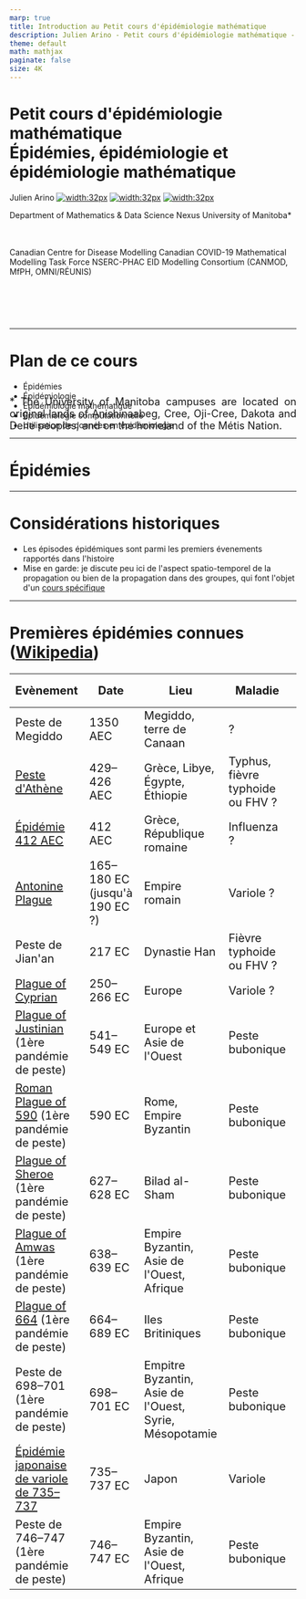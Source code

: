 ```yaml
---
marp: true
title: Introduction au Petit cours d'épidémiologie mathématique
description: Julien Arino - Petit cours d'épidémiologie mathématique - Cours 01 - Introduction
theme: default
math: mathjax
paginate: false
size: 4K
---
```


<style>
  .theorem {
    text-align:justify;
    background-color:#16a085;
    border-radius:20px;
    padding:10px 20px 10px 20px;
    box-shadow: 0px 1px 5px #999;  margin-bottom: 10px;
  }
  .definition {
    text-align:justify;
    background-color:#ededde;
    border-radius:20px;
    padding:10px 20px 10px 20px;
    box-shadow: 0px 1px 5px #999;
    margin-bottom: 10px;
  }
  img[alt~="center"] {
    display: block;
    margin: 0 auto;
  }
</style>

# Petit cours d'épidémiologie mathématique<br/><!--fit-->Épidémies, épidémiologie et épidémiologie mathématique

Julien Arino [![width:32px](https://raw.githubusercontent.com/julien-arino/presentations/main/FIGS/icons/email-round.png)](mailto:Julien.Arino@umanitoba.ca) [![width:32px](https://raw.githubusercontent.com/julien-arino/presentations/main/FIGS/icons/world-wide-web.png)](https://julien-arino.github.io/) [![width:32px](https://raw.githubusercontent.com/julien-arino/presentations/main/FIGS/icons/github-icon.png)](https://github.com/julien-arino)

Department of Mathematics & Data Science Nexus
University of Manitoba*

<div style = "font-size:18px; margin-top:-10px; padding-bottom:30px;"></div>

Canadian Centre for Disease Modelling
Canadian COVID-19 Mathematical Modelling Task Force
NSERC-PHAC EID Modelling Consortium (CANMOD, MfPH, OMNI/RÉUNIS)

<div style = "text-align: justify; position: relative; bottom: -5%; font-size:18px;">
* The University of Manitoba campuses are located on original lands of Anishinaabeg, Cree, Oji-Cree, Dakota and Dene peoples, and on the homeland of the Métis Nation.</div>

---

<!-- _backgroundImage: "radial-gradient(white,80%,#f1c40f)" -->
# Plan de ce cours

- Épidémies
- Épidémiologie
- Épidémiologie mathématique
- Épidémiologie computationnelle
- Utilisation de données en épidémiologie

---

<!-- _backgroundImage: "linear-gradient(to bottom, #f1c40f, 20%, white)" -->
# <!--fit-->Épidémies

---

# Considérations historiques

- Les épisodes épidémiques sont parmi les premiers évenements rapportés dans l'histoire
- Mise en garde: je discute peu ici de l'aspect spatio-temporel de la propagation ou bien de la propagation dans des groupes, qui font l'objet d'un [cours spécifique](https://julien-arino.github.io/petit-cours-epidemio-mathematique/cours-12-heterogeneite-groupe-et-spatiale.html)

---

# Premières épidémies connues ([Wikipedia](https://en.wikipedia.org/wiki/List_of_epidemics))

<style scoped>
table {
    height: 100%;
    width: 100%;
    font-size: 20px;
}
</style>

| Evènement | Date | Lieu | Maladie | Mortalité (estimée) |
|---|---|---|---|---|
| Peste de Megiddo | 1350 AEC | Megiddo, terre de Canaan | ? | ? | 
| [Peste d'Athène](https://en.wikipedia.org/wiki/Plague_of_Athens) | 429–426 AEC | Grèce, Libye, Égypte, Éthiopie | Typhus, fièvre typhoide ou FHV ? |  75 000–10 000 |
| [Épidémie 412 AEC](https://en.wikipedia.org/wiki/412_BC_epidemic) |412 AEC | Grèce, République romaine | Influenza ? | ? |
| [Antonine Plague](https://en.wikipedia.org/wiki/Antonine_Plague) | 165–180 EC (jusqu'à 190 EC ?) | Empire romain | Variole ? | 5–10 million |
| Peste de Jian'an | 217 EC | Dynastie Han | Fièvre typhoide ou FHV ? | ? |
| [Plague of Cyprian](https://en.wikipedia.org/wiki/Plague_of_Cyprian) | 250–266 EC | Europe | Variole ? | ? |
| [Plague of Justinian](https://en.wikipedia.org/wiki/Plague_of_Justinian) (1ère pandémie de peste) | 541–549 EC | Europe et Asie de l'Ouest | Peste bubonique | 15–100 million (25–60% de la population Européenne) | 
| [Roman Plague of 590](https://en.wikipedia.org/wiki/Roman_Plague_of_590) (1ère pandémie de peste) | 590 EC | Rome, Empire Byzantin | Peste bubonique | ? |
| [Plague of Sheroe](https://en.wikipedia.org/wiki/Plague_of_Sheroe) (1ère pandémie de peste) | 627–628 EC | Bilad al-Sham | Peste bubonique | 25 000+ |
| [Plague of Amwas](https://en.wikipedia.org/wiki/Plague_of_Amwas) (1ère pandémie de peste) | 638–639 EC | Empire Byzantin, Asie de l'Ouest, Afrique | Peste bubonique | 25 000+ |
| [Plague of 664](https://en.wikipedia.org/wiki/Plague_of_664) (1ère pandémie de peste)  | 664–689 EC | Iles Britiniques | Peste bubonique | ? |
| Peste de 698–701 (1ère pandémie de peste) | 698–701 EC | Empitre Byzantin, Asie de l'Ouest, Syrie, Mésopotamie | Peste bubonique | ? |
| [Épidémie japonaise de variole de 735–737](https://en.wikipedia.org/wiki/735%E2%80%93737_Japanese_smallpox_epidemic) | 735–737 EC | Japon | Variole | 2 million (approx. 1/3 de la population japonaise) | 
| Peste de 746–747 (1ère pandémie de peste) | 746–747 EC | Empire Byzantin, Asie de l'Ouest, Afrique | Peste bubonique | ? |

---

<!-- _backgroundImage: "linear-gradient(to bottom, #f1c40f, 20%, white)" -->
# <!--fit-->Épidémiologie

- Qui, quand et où?
- Lutte contre les infections

---

# Définition

> L'**épidémiologie** est une discipline scientifique qui étudie les problèmes de santé dans les populations humaines, leur fréquence, leur distribution dans le temps et dans l’espace, ainsi que les facteurs exerçant une influence sur la santé et les maladies de populations [[Wikipedia](https://fr.wikipedia.org/wiki/Épidémiologie)]

> Epidemiology is the study of how often diseases occur in different groups of people and why. Epidemiological information is used to plan and evaluate strategies to prevent illness and as a guide to the management of patients in whom disease has already developed [[BMJ](https://www.bmj.com/about-bmj/resources-readers/publications/epidemiology-uninitiated/1-what-epidemiology)]

Étymologie: du Grec *epi* (*au-dessus, parmi*), *demos* (*peuple, district*) et *logos* (*mot, discours*)


---

<!-- _backgroundImage: "linear-gradient(to bottom, #156C26, 20%, white)" -->
# <!--fit-->Qui, quand et où ?

---

# Qui, quand et où ?

Rappelons une partie de la définition Wikipedia
> L'**épidémiologie** est une discipline scientifique qui étudie les problèmes de santé dans les populations humaines, leur fréquence, leur distribution dans le temps et dans l’espace

Ainsi, on cherche à identifier
- les populations concernées (*qui*)
- la chronologie de la propagation (*quand*)
- la localisation de la propagation (*où*)

---

Domaine terminologiquement lourd. Quelques pistes pour les mathématiciens:
- Milwid et al. [Toward standardizing a lexicon of infectious disease modeling terms](https://doi.org/10.3389/fpubh.2016.00213). Frontiers in Public Health 2016
- Moghadas and Laskowski. [Review of terms used in modelling influenza infection](https://nccid.ca/wp-content/uploads/sites/2/2015/03/ReviewTermsFluWEB.pdf). NCCID 2014

---

# Qui?

- **Épidémiologie** est le terme typiquement employé lorsque l'on parle d'humains, bien qu'il soit aussi employé parfois quand on cherche une description simple; p.ex., épidémiologie des maladies des plantes
- **Épizootie**: relatif à une maladie qui est temporairement prévalente et largement répandue dans une population animale
- **Panzootie** est comme une pandémie pour les animaux
- **Une seule santé**: considère la santé des humains, des animaux et de leur environnement (y compris les plantes)

---

![bg contain 55%](https://els-jbs-prod-cdn.jbs.elsevierhealth.com/cms/attachment/f4abefee-9839-4a6c-8e19-57ce0e85c304/gr1_lrg.jpg "https://doi.org/10.1016/S0140-6736(20)31027-8")

---

# Incidence & Prévalence (quand?)

**Incidence**: nombre de nouveaux cas dans une population générés pendant une certaine période de temps

**Prévalence**: nombre de cas d'une maladie présents dans une population à un certain instant

---

# Courbes épidémiques

- Utilisées pour compter les nouveaux cas en fonction du temps
- Peu de cas: typiquement "individualisées" (diagrammes en batons)
- Beaucoup de cas: courbe continue

---

![bg contain](https://media.springernature.com/full/springer-static/image/art%3A10.1038%2Fs41591-020-1092-0/MediaObjects/41591_2020_1092_Fig1_HTML.png?as=webp "https://doi.org/10.1038/s41591-020-1092-0")

---

![bg contain](https://www.science.org/cms/10.1126/science.abf8832/asset/c20b60b8-4867-4cbb-80ba-a4e6a80135e1/assets/graphic/371_27_f1.jpeg "https://doi.org/10.1126/science.abf8832")

---

# Un peu de terminologie pour "où?"

- **Épidémie**: maladies qui *traversent* une population
- **Pandémie**: épidémie qui s'est étendue à une grande région, p.ex., plusieurs continents ou le monde entier
- **Endémie**: maladies qui *résident dans* une population
- On ne dit pas "panendémie"

---

![bg left:50%](https://upload.wikimedia.org/wikipedia/commons/c/c7/Snow-cholera-map.jpg)

# <!--fit-->Où? [Épidémie de cholera de 1854](https://en.wikipedia.org/wiki/1854_Broad_Street_cholera_outbreak)

Épidémie de cholera près de Broad Street, Londres (GB)

Étudiée par [John Snow](https://en.wikipedia.org/wiki/John_Snow)

> I found that nearly all the deaths had taken place within a short distance of the [Broad Street] pump

---

# [Phases OMS d'une pandémie (influenza)](https://www.ncbi.nlm.nih.gov/books/NBK143061/)

<style>
    .heatMap {
        overflow:scroll;
    }
    .heatMap th {
        background: grey;
    }
    .heatMap tr:nth-child(1) { background: green;}
    .heatMap tr:nth-child(2) { background: green;}
    .heatMap tr:nth-child(3) { background: yellow;}
    .heatMap tr:nth-child(4) { background: yellow;}
    .heatMap tr:nth-child(5) { background: orange;}
    .heatMap tr:nth-child(6) { background: red;}
</style>

<div class="heatMap">

| Période | Phase | Description |
|:---|:---:|:---|
| Interpandémie | 1 | Pas de rapports d'infection d'humains par un virus influenza animal circulant dans une population animale |
| | 2 | Un virus influenza animal circulant dans une population domestiquée ou sauvage a été observé comme causant des infections chez les humains et a par conséquent un potentiel pandémique |
| Alerte pandémique | 3 | Un virus influenza recombinant animal ou humain-animal a provoqué des cas sporadiques ou des petits clusters de cas chez l'humain, mais n'a pas entraîné de transmissions humain-à-humain (H2H) à un niveau suffisant pour maintenir des explosions (*outbreaks*) au niveau de la communauté |
| | 4 | La transmission H2H d'un virus influenza recombinant animal ou humain-animal capable de propagation soutenue au niveau des communautés, est vérifiée |
| | 5 | Le virus identifié a provoqué des explosions soutenues au niveau des communautés dans au moins 2 pays dans 1 région OMS |
| Pandémie | 6 | En plus des critères de la Phase 5, le même virus a provoqué des explosions soutenues au niveau des communautés dans au moins 1 autre pays dans une région OMS différente |
</div>

---

![bg contain](https://upload.wikimedia.org/wikipedia/commons/c/c1/Difference_between_outbreak%2C_endemic%2C_epidemic_and_pandemic-en.png)

---

<!-- _backgroundImage: "linear-gradient(to bottom, #156C26, 20%, white)" -->
# <!--fit-->Lutte contre les infections

---

# Lutte contre les infections

> Epidemiological information is used to plan and evaluate **strategies to prevent illness** and as a guide to the **management of patients** in whom disease has already developed

- Prévention des maladies
    - Mesures prophylactiques
    - Vaccination
- Gestion de la maladie
    - Prévention de la propagation (e.g., en hôpital)
    - Traitement

---

# Immunisation

- Variole première maladie pour laquelle le procédé est connu
- Mentionné dans un livre chinois de 1549
- Chine: vésicules pulvérisées soufflées dans le nez des individus sains; mortalité induite par la variolation non négligeable (0.5-2%) mais plus bas que normal (20%)
- 1798:  Edward Jenner introduit une inoculation plus sûre avec la variole de la vache (vaccination)
- 1880s: Pasteur étend la vaccination au cholera du poulet et l'anthrax chez l'animal et la rage chez l'humain

L'*immunité de groupe* n'était pas un concept à cette époque, on utilisait donc ça pour la protection individuelle seulement

---

<div style = "position: relative; top: -54%; padding-bottom:60px; font-size:40px">

Cas de rougeole (*measles*) aux USA
</div>

![bg contain](https://julien-arino.github.io/assets/img/measles_US_1944_2019.png)

--- 

<!-- _backgroundImage: "linear-gradient(to bottom, #f1c40f, 20%, white)" -->
# <!--fit-->Épidémiologie mathématique

---

# Un domaine assez ancient ..

.. mais qui a vraiment émergé seulement assez récemment!

---

![bg right:40%](https://raw.githubusercontent.com/julien-arino/3MC-course-epidemiological-modelling/main/FIGS/Bernoulli-1760-first_page.jpg)

# Daniel Bernoulli (1760)

- [BNF scan](https://gallica.bnf.fr/ark:/12148/bpt6k3558n/f220.item) ou [pdf](https://julien-arino.github.io/assets/pdf/Bernoulli-1760.pdf)
- Probablement le premier modèle épidémique
- Traite de l'inoculation conre la petite vérole (*smallpox*)

---

![bg left:30%](https://raw.githubusercontent.com/julien-arino/3MC-course-epidemiological-modelling/main/FIGS/RonaldRoss_WellcomeCollection.jpg)
# Ross (début 20ème siècle)

- 20 aout 1897: observe des parasites du paludisme (*malaria*) dans le système digestif d'un moustique nourri quelques jours auparavant sur un humain positif au palu
- Prix Nobel de médicine 1902
- S'intéresse à des modèles mathématiques pour l'éradication du palu; voir [ce papier de 2012](https://www.ncbi.nlm.nih.gov/pmc/articles/PMC3320609/pdf/ppat.1002588.pdf) pour un peu d'histoire

---

# Kermack et McKendrick (1927+)

- Probablement l'un des plus grands tournants en épi-math
- Nous passons ceci en détail dans le [Cours 02](https://julien-arino.github.io/3MC-course-epidemiological-modelling/2022_04_3MC_EpiModelling_L02_BasicMathEpi.html)
- Série de papiers commençant en 1927
  - On considère un cas particulier, le plus connu, mais c'est juste la partie émergée de l'iceberg de leur travail

---

# <!--fit-->De l'activité plus tard, mais peu avant les années 1990

- Notons toutefois que les grandes lignes directrices ont été déjà mises en évidence depuis les années 1970
- Une erreur terminologique sur laquelle je reviendrai ($E$ pour *individus exposés* qui devraient être *individus latents*) date de cette première *période héroique* :)
- Explosion ces dernières années
- Depuis le début de COVID-19: c'est dingue..!

---

<!-- _backgroundImage: "linear-gradient(to bottom, #f1c40f, 20%, white)" -->
# <!--fit-->Épidémiologie computationnelle

---

# Une tendance plus récente

- Quelques travaux numériques $\leq$ 1980s, principalement simulation de modèles mathématiques
  - Baroyan, Rvachev et al. [Computer modelling of influenza epidemics for the whole country (USSR)](https://doi.org/10.2307/1426167). *Advances in Applied Probability* (1971)
  - Rvachev & Longini. [A mathematical model for the global spread of influenza](https://doi.org/10.1016/0025-5564(85)90064-1). *Mathematical Biosciences* (1986)
  - Flahault, Letrait et al. [Modelling the 1985 influenza epidemic in France](https://doi.org/10.1002/sim.4780071107). *Statistics in Medicine* (1988)
- De plus en plus fréquent, au point que maintenant certaines études sont uniquement basées sur les simulations

---

<!-- _backgroundImage: "linear-gradient(to bottom, #f1c40f, 20%, white)" -->
# <!--fit-->Utilisation de données en épidémiologie

---

# <!-- fit -->A toujours eu lieu, en cours de transformation

- L'épidémiologie a depuis longtemps utilisé et nécessité des données
- Bien des avancées en statistiques y ont leur motivation
- Les données sont en général meilleures pour les maladies chroniques que pour les maladies infecieuses
- Surveillance quasi-temps-réel des maladies infectieuses a lieu depuis les années 1980 (p.ex., Réseau Sentinelles)
- SARS-CoV-1 a vu le début d'un mouvement vers une disponibilité temps-réel des données de maladies infectieuses
- Avec SARS-CoV-2, le système a vraiment progressé et impliquee maintenant de la "science citoyenne" et des initiatives gouvernementales type Open Data